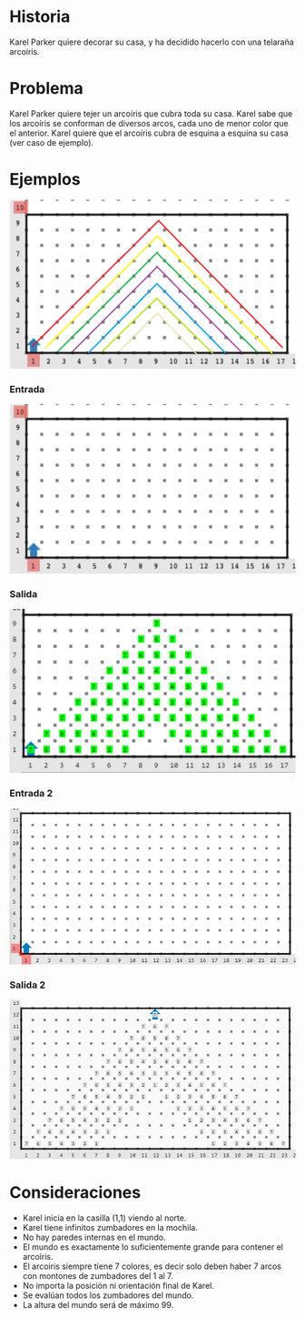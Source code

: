 # Historia
Karel Parker quiere decorar su casa, y ha decidido  hacerlo con una telaraña arcoíris.

# Problema
Karel Parker quiere tejer un arcoíris que cubra toda su casa. Karel sabe que los arcoíris se conforman de diversos arcos, cada uno de menor color que el anterior. Karel quiere que el arcoíris cubra de esquina a esquina su casa (ver caso de ejemplo).

# Ejemplos
![Ejemplo](ejemplo1.png)

### Entrada

![Entrada1](entrada1.png)

### Salida

![Salida1](salida1.png)

### Entrada 2

![Entrada1](entrada2.png)

### Salida 2

![Salida1](salida2.png)

# Consideraciones

* Karel inicia en la casilla (1,1) viendo al norte.
* Karel tiene infinitos zumbadores en la mochila.
* No hay paredes internas en el mundo.
* El mundo es exactamente lo suficientemente grande para contener el arcoíris.
* El arcoiris siempre tiene 7 colores, es decir solo deben haber 7 arcos con montones de zumbadores del 1 al 7.
* No importa la posición ni orientación final de Karel.
* Se evalúan todos los zumbadores del mundo.
* La altura del mundo será de máximo 99.
